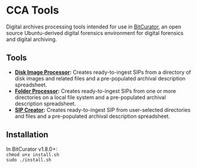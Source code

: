 # CCA Tools
Digital archives processing tools intended for use in [BitCurator](https://wiki.bitcurator.net/index.php?title=BitCurator_Environment), an open source Ubuntu-derived digital forensics environment for digital forensics and digital archiving.

## Tools

* **[Disk Image Processor](https://github.com/CCA-Public/diskimageprocessor):** Creates ready-to-ingest SIPs from a directory of disk images and related files and a pre-populated archival description spreadsheet.   
* **[Folder Processor](https://github.com/CCA-Public/folderprocessor):** Creates ready-to-ingest SIPs from one or more directories on a local file system and a pre-populated archival description spreadsheet.  
* **[SIP Creator](https://github.com/CCA-Public/sipcreator):** Creates ready-to-ingest SIP from user-selected directories and files and a pre-populated archival description spreadsheet.  

## Installation  
In BitCurator v1.8.0+:  
`chmod u+x install.sh`  
`sudo ./install.sh`  
